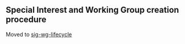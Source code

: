 ## Special Interest and Working Group creation procedure

Moved to [sig-wg-lifecycle](/sig-wg-lifecycle.md)

